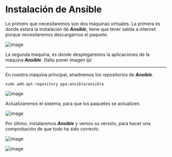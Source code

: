 # Instalación de Ansible

Lo primero que necesitaremos son dos máquinas virtuales. 
La primera es donde estará la instalación de ***Ansible***, tiene que tener salida a internet porque necesitaremos descargarnos el paquete.

![image](https://user-images.githubusercontent.com/91204696/213875018-18755b79-afe0-4317-9e20-93c50a9f8325.png)

La segunda máquina, es donde desplegaremos la aplicaciones de la máquina ***Ansible***.
(falta poner imagen ip)
_____________________________________________________________________________________________

En nuestra máquina principal, añadiremos los repositorios de ***Ansible***. 

`sudo add-apt-repository ppa:ansible/ansible`

![image](https://user-images.githubusercontent.com/91204696/213875265-81da6860-6a87-4bc1-92d1-4dde5c5ae61b.png)

Actualizaremos el sistema, para que los paquetes se actualicen.

![image](https://user-images.githubusercontent.com/91204696/213875383-d8e6e68d-b49d-4684-b72a-cd4e251fa0fa.png)

Por último, instalaremos ***Ansible*** y vemos su versión, para hacer una comprobación de que todo ha sido correcto.

![image](https://user-images.githubusercontent.com/91204696/213910678-9114ce51-10c4-489c-811b-176db84f4368.png)

![image](https://user-images.githubusercontent.com/91204696/213911157-bd60b81b-65c1-419a-b823-f9a7f9e4a404.png)
